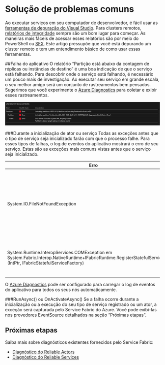 <properties
   pageTitle="Solucionar problemas comuns | Microsoft Azure"
   description="Os problemas mais comuns encontrados durante a implantação de serviços no Service Fabric do Microsoft Azure."
   services="service-fabric"
   documentationCenter=".net"
   authors="mattrowmsft"
   manager="timlt"
   editor=""/>

<tags
   ms.service="service-fabric"
   ms.devlang="dotnet"
   ms.topic="article"
   ms.tgt_pltfrm="NA"
   ms.workload="NA"
   ms.date="02/12/2016"
   ms.author="mattrow"/>


# Solução de problemas comuns
Ao executar serviços em seu computador de desenvolvedor, é fácil usar as [ferramentas de depuração do Visual Studio](service-fabric-diagnostics-how-to-monitor-and-diagnose-services-locally.md). Para clusters remotos, [relatórios de integridade](service-fabric-view-entities-aggregated-health.md) sempre são um bom lugar para começar. As maneiras mais fáceis de acessar esses relatórios são por meio do PowerShell ou [SFX](service-fabric-visualizing-your-cluster.md). Este artigo pressupõe que você está depurando um cluster remoto e tem um entendimento básico de como usar essas ferramentas.

##Falha do aplicativo
O relatório “Partição está abaixo da contagem de réplicas ou instâncias de destino” é uma boa indicação de que o serviço está falhando. Para descobrir onde o serviço está falhando, é necessário um pouco mais de investigação. Ao executar seu serviço em grande escala, o seu melhor amigo será um conjunto de rastreamentos bem pensados. Sugerimos que você experimente o [Azure Diagnostics](service-fabric-diagnostics-how-to-setup-wad-operational-insights.md) para coletar e exibir esses rastreamentos.

![Integridade da partição SFX](./media/service-fabric-diagnostics-troubleshoot-common-scenarios/crashNewApp.png)

###Durante a inicialização de ator ou serviço
Todas as exceções antes que o tipo de serviço seja inicializado farão com que o processo falhe. Para esses tipos de falhas, o log de eventos do aplicativo mostrará o erro de seu serviço. Estas são as exceções mais comuns vistas antes que o serviço seja inicializado.

| Erro | Descrição |
| --- | --- |
| System.IO.FileNotFoundException | Esse erro, frequentemente, é devido à ausência de dependências do assembly. Verifique a propriedade CopyLocal no Visual Studio ou no cache de assembly global para o nó.
| System.Runtime.InteropServices.COMException em System.Fabric.Interop.NativeRuntime+IFabricRuntime.RegisterStatefulServiceFactory (IntPtr, IFabricStatefulServiceFactory)|Isso indica que o nome do tipo de serviço registrado não coincide com o manifesto de serviço. |

O [Azure Diagnostics](service-fabric-diagnostics-how-to-setup-wad-operational-insights.md) pode ser configurado para carregar o log de eventos do aplicativo para todos os seus nós automaticamente.

###RunAsync() ou OnActivateAsync()
Se a falha ocorre durante a inicialização ou a execução do seu tipo de serviço registrado ou um ator, a exceção será capturada pelo Service Fabric do Azure. Você pode exibi-las nos provedores EventSource detalhados na seção “Próximas etapas”.

## Próximas etapas

Saiba mais sobre diagnósticos existentes fornecidos pelo Service Fabric:

* [Diagnóstico do Reliable Actors](service-fabric-reliable-actors-diagnostics.md)
* [Diagnóstico do Reliable Services](service-fabric-reliable-services-diagnostics.md)

<!---HONumber=AcomDC_0218_2016-->